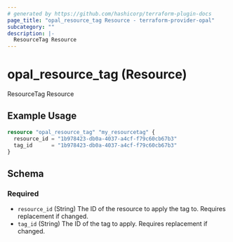 ```yaml
---
# generated by https://github.com/hashicorp/terraform-plugin-docs
page_title: "opal_resource_tag Resource - terraform-provider-opal"
subcategory: ""
description: |-
  ResourceTag Resource
---
```


# opal_resource_tag (Resource)

ResourceTag Resource

## Example Usage

```terraform
resource "opal_resource_tag" "my_resourcetag" {
  resource_id = "1b978423-db0a-4037-a4cf-f79c60cb67b3"
  tag_id      = "1b978423-db0a-4037-a4cf-f79c60cb67b3"
}
```

<!-- schema generated by tfplugindocs -->
## Schema

### Required

- `resource_id` (String) The ID of the resource to apply the tag to. Requires replacement if changed.
- `tag_id` (String) The ID of the tag to apply. Requires replacement if changed.
